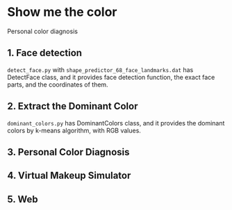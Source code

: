 # Show me the color
Personal color diagnosis

## 1. Face detection
`detect_face.py` with `shape_predictor_68_face_landmarks.dat` has DetectFace class, and it provides face detection function, the exact face parts, and the coordinates of them. 

## 2. Extract the Dominant Color
`dominant_colors.py` has DominantColors class, and it provides the dominant colors by k-means algorithm, with RGB values.

## 3. Personal Color Diagnosis

## 4. Virtual Makeup Simulator

## 5. Web
